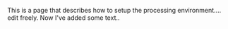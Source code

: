 This is a page that describes how to setup the processing environment.... edit freely. Now I've added some text..
